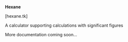 **Hexane**

[hexane.tk]

A calculator supporting calculations with significant figures

More documentation coming soon...